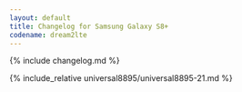 ```yaml
---
layout: default
title: Changelog for Samsung Galaxy S8+
codename: dream2lte
---
```


{% include changelog.md %}

{% include_relative universal8895/universal8895-21.md %}
